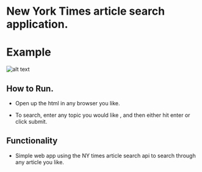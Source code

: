 # New York Times article search application.

# Example 

![alt text](http://url/to/nyt.png)

## How to Run.

* Open up the html in any browser you like.

* To search, enter any topic you would like , and then either hit enter or click submit.


## Functionality

* Simple web app using the NY times article search api to search through any article you like.
